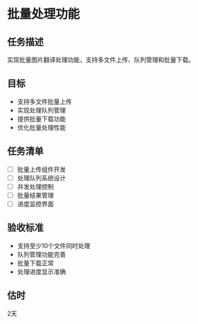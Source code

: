 # 批量处理功能

## 任务描述
实现批量图片翻译处理功能，支持多文件上传、队列管理和批量下载。

## 目标
- 支持多文件批量上传
- 实现处理队列管理
- 提供批量下载功能
- 优化批量处理性能

## 任务清单
- [ ] 批量上传组件开发
- [ ] 处理队列系统设计
- [ ] 并发处理控制
- [ ] 批量结果管理
- [ ] 进度监控界面

## 验收标准
- 支持至少10个文件同时处理
- 队列管理功能完善
- 批量下载正常
- 处理进度显示准确

## 估时
2天 